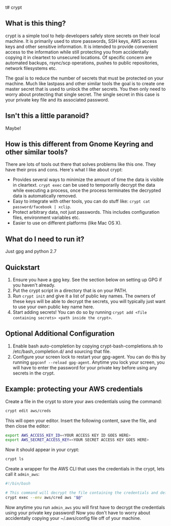 t# crypt

## What is this thing?

crypt is a simple tool to help developers safely store secrets on their local machine. It is primarily used to store passwords, SSH keys, AWS access keys and other sensitive information. It is intended to provide convenient access to the information while still protecting you from accidentally copying it in cleartext to unsecured locations. Of specific concern are automated backups, rsync/scp operations, pushes to public repositories, network filesystems etc.

The goal is to reduce the number of secrets that must be protected on your machine. Much like lastpass and other similar tools the goal is to create one master secret that is used to unlock the other secrets. You then only need to worry about protecting that single secret. The single secret in this case is your private key file and its associated password.

## Isn't this a little paranoid?

Maybe!

## How is this different from Gnome Keyring and other similar tools?

There are lots of tools out there that solves problems like this one. They have their pros and cons. Here's what I like about crypt:

* Provides several ways to minimize the amount of time the data is visible in cleartext. `crypt exec` can be used to temporarily decrypt the data while executing a process, once the process terminates the decrypted data is automatically removed.
* Easy to integrate with other tools, you can do stuff like: `crypt cat password/facebook | xclip`.
* Protect arbitrary data, not just passwords. This includes configuration files, environment variables etc.
* Easier to use on different platforms (like Mac OS X).

## What do I need to run it?

Just gpg and python 2.7

## Quickstart

1. Ensure you have a gpg key. See the section below on setting up GPG if you haven't already.
2. Put the crypt script in a directory that is on your PATH.
3. Run `crypt init` and give it a list of public key names. The owners of these keys will be able to decrypt the secrets, you will typically just want to use your own public key name here.
4. Start adding secrets! You can do so by running `crypt add <file containing secrets> <path inside the crypt>`.


## Optional Additional Configuration
1. Enable bash auto-completion by copying crypt-bash-completions.sh to /etc/bash\_completion.d/ and sourcing that file.
2. Configure your screen lock to restart your gpg-agent. You can do this by running `gpgconf --reload gpg-agent`. Anytime you lock your screen, you will have to enter the password for your private key before using any secrets in the crypt.

## Example: protecting your AWS credentials

Create a file in the crypt to store your aws credentials using the command:

```bash
crypt edit aws/creds
```

This will open your editor. Insert the following content, save the file, and then close the editor:

```bash
export AWS_ACCESS_KEY_ID=<YOUR ACCESS KEY ID GOES HERE>
export AWS_SECRET_ACCESS_KEY=<YOUR SECRET ACCESS KEY GOES HERE>
```

Now it should appear in your crypt:

```bash
crypt ls
```

Create a wrapper for the AWS CLI that uses the credentials in the crypt, lets call it `admin_aws`:

```bash
#!/bin/bash

# This command will decrypt the file containing the credentials and define them in the environment of the "aws" subprocess.
crypt exec --env aws/cred aws "$@"
```

Now anytime you run `admin_aws` you will first have to decrypt the credentials using your private key password! Now you don't have to worry about accidentally copying your ~/.aws/config file off of your machine.

